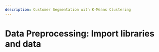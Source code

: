 ```yaml
---
description: Customer Segmentation with K-Means Clustering
---
```


# Data Preprocessing: Import libraries and data

